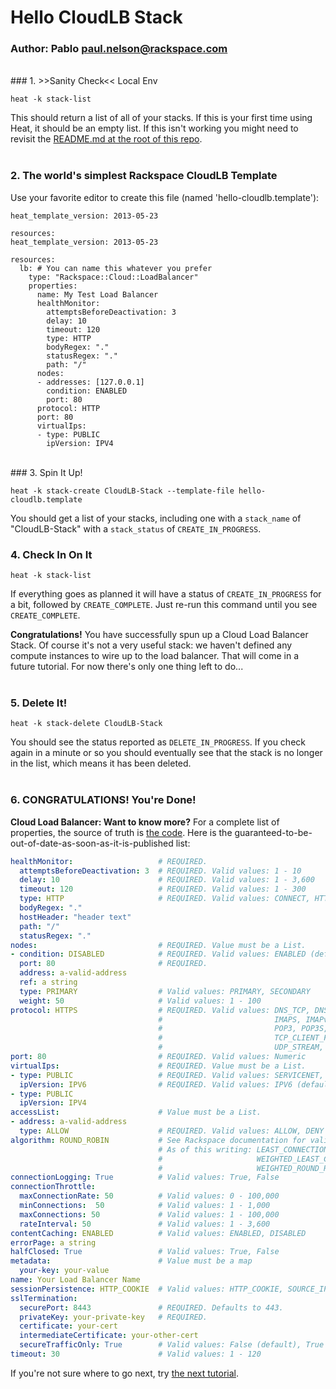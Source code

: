 # Hello CloudLB Stack
### Author: Pablo <paul.nelson@rackspace.com>
</br>
### 1. >>Sanity Check<< Local Env

```shell
heat -k stack-list
```

This should return a list of all of your stacks. If this is your first time using Heat, it should be an empty list. If this isn't working you might need to revisit the [README.md at the root of this repo](/).
</br>
</br>
### 2. The world's simplest Rackspace CloudLB Template

Use your favorite editor to create this file (named 'hello-cloudlb.template'):

```shell
heat_template_version: 2013-05-23

resources:
heat_template_version: 2013-05-23

resources:
  lb: # You can name this whatever you prefer
    type: "Rackspace::Cloud::LoadBalancer"
    properties:
      name: My Test Load Balancer
      healthMonitor:
        attemptsBeforeDeactivation: 3
        delay: 10
        timeout: 120
        type: HTTP
        bodyRegex: "."
        statusRegex: "."
        path: "/"
      nodes:
      - addresses: [127.0.0.1]
        condition: ENABLED
        port: 80
      protocol: HTTP
      port: 80
      virtualIps:
      - type: PUBLIC
        ipVersion: IPV4
```
</br>
### 3. Spin It Up!

```shell
heat -k stack-create CloudLB-Stack --template-file hello-cloudlb.template
```

You should get a list of your stacks, including one with a `stack_name` of "CloudLB-Stack" with a `stack_status` of `CREATE_IN_PROGRESS`.
</br>
### 4. Check In On It

```shell
heat -k stack-list
```

If everything goes as planned it will have a status of `CREATE_IN_PROGRESS` for a bit, followed by `CREATE_COMPLETE`. Just re-run this command until you see `CREATE_COMPLETE`.

__Congratulations!__ You have successfully spun up a Cloud Load Balancer Stack. Of course it's not a very useful stack: we haven't defined any compute instances to wire up to the load balancer. That will come in a future tutorial. For now there's only one thing left to do...
</br>
</br>
### 5. Delete It!

```shell
heat -k stack-delete CloudLB-Stack
```

You should see the status reported as `DELETE_IN_PROGRESS`. If you check again in a minute or so you should eventually see that the stack is no longer in the list, which means it has been deleted.
</br>
</br>
### 6. CONGRATULATIONS! You're Done!

__Cloud Load Balancer: Want to know more?__ For a complete list of properties, the source of truth is <a href="https://github.com/openstack/heat/blob/master/contrib/rackspace/heat/engine/plugins/cloud_loadbalancer.py" target="_blank">the code</a>. Here is the guaranteed-to-be-out-of-date-as-soon-as-it-is-published list:

```yaml
healthMonitor:                   # REQUIRED.
  attemptsBeforeDeactivation: 3  # REQUIRED. Valid values: 1 - 10
  delay: 10                      # REQUIRED. Valid values: 1 - 3,600
  timeout: 120                   # REQUIRED. Valid values: 1 - 300
  type: HTTP                     # REQUIRED. Valid values: CONNECT, HTTP, HTTPS
  bodyRegex: "."
  hostHeader: "header text"
  path: "/"
  statusRegex: "."
nodes:                           # REQUIRED. Value must be a List.
- condition: DISABLED            # REQUIRED. Valid values: ENABLED (default), DISABLED
  port: 80                       # REQUIRED.
  address: a-valid-address
  ref: a string
  type: PRIMARY                  # Valid values: PRIMARY, SECONDARY
  weight: 50                     # Valid values: 1 - 100
protocol: HTTPS                  # REQUIRED. Valid values: DNS_TCP, DNS_UDP, FTP, HTTP, HTTPS,
                                 #                         IMAPS, IMAPv4, LDAP, LDAPS, MYSQL,
                                 #                         POP3, POP3S, SMTP, TCP,
                                 #                         TCP_CLIENT_FIRST, UDP,
                                 #                         UDP_STREAM, SFTP
port: 80                         # REQUIRED. Valid values: Numeric
virtualIps:                      # REQUIRED. Value must be a List.
- type: PUBLIC                   # REQUIRED. Valid values: SERVICENET, PUBLIC
  ipVersion: IPV6                # REQUIRED. Valid values: IPV6 (default), IPV4
- type: PUBLIC
  ipVersion: IPV4
accessList:                      # Value must be a List.
- address: a-valid-address
  type: ALLOW                    # REQUIRED. Valid values: ALLOW, DENY
algorithm: ROUND_ROBIN           # See Rackspace documentation for valid values.
                                 # As of this writing: LEAST_CONNECTIONS, RANDOM, ROUND_ROBIN
                                 #                     WEIGHTED_LEAST_CONNECTIONS,
                                 #                     WEIGHTED_ROUND_ROBIN
connectionLogging: True          # Valid values: True, False
connectionThrottle:
  maxConnectionRate: 50          # Valid values: 0 - 100,000
  minConnections:  50            # Valid values: 1 - 1,000
  maxConnections: 50             # Valid values: 1 - 100,000
  rateInterval: 50               # Valid values: 1 - 3,600
contentCaching: ENABLED          # Valid values: ENABLED, DISABLED
errorPage: a string
halfClosed: True                 # Valid values: True, False
metadata:                        # Value must be a map
  your-key: your-value
name: Your Load Balancer Name
sessionPersistence: HTTP_COOKIE  # Valid values: HTTP_COOKIE, SOURCE_IP
sslTermination:
  securePort: 8443               # REQUIRED. Defaults to 443.
  privateKey: your-private-key   # REQUIRED.
  certificate: your-cert
  intermediateCertificate: your-other-cert
  secureTrafficOnly: True        # Valid values: False (default), True
timeout: 30                      # Valid values: 1 - 120
```

If you're not sure where to go next, try [the next tutorial](/103.Hello-CloudDB).
